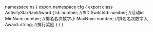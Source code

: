 namespace ns {
	export namespace cfg {
		export class ActivityStarRankAward {
			Id: number;		//#ID
			SwitchId: number;		//活动id
			MinNum: number;		//排名名次数字小
			MaxNum: number;		//排名名次数字大
			Award: string;		//排行奖励
		}
	}
}